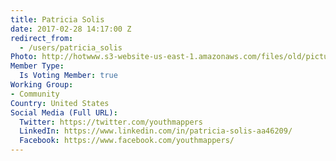 ```yaml
---
title: Patricia Solis
date: 2017-02-28 14:17:00 Z
redirect_from:
  - /users/patricia_solis
Photo: http://hotwww.s3-website-us-east-1.amazonaws.com/files/old/pictures/picture-379-1488291994.jpg
Member Type:
  Is Voting Member: true
Working Group:
- Community
Country: United States
Social Media (Full URL):
  Twitter: https://twitter.com/youthmappers
  LinkedIn: https://www.linkedin.com/in/patricia-solis-aa46209/
  Facebook: https://www.facebook.com/youthmappers/
---
```


